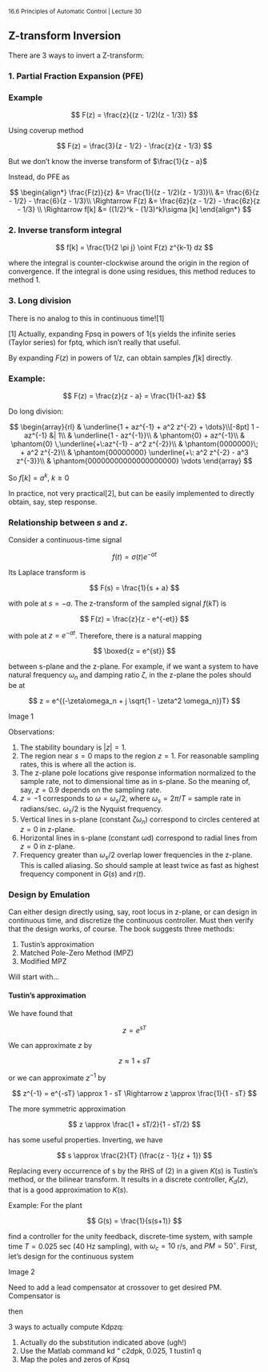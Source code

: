 <sup>16.6 Principles of Automatic Control | Lecture 30</sup>


## Z-transform Inversion

There are 3 ways to invert a Z-transform:
### 1. Partial Fraction Expansion (PFE)

### Example

$$
F(z) = \frac{z}{(z - 1/2)(z - 1/3)}
$$

Using coverup method

$$
F(z) = \frac{3}{z - 1/2} - \frac{z}{z - 1/3}
$$

But we don’t know the inverse transform of $\frac{1}{z - a}$

Instead, do PFE as

$$
\begin{align*}
\frac{F(z)}{z} &= \frac{1}{(z - 1/2)(z - 1/3)}\\
&= \frac{6}{z - 1/2} - \frac{6}{z - 1/3}\\
\Rightarrow F(z) &= \frac{6z}{z - 1/2} - \frac{6z}{z - 1/3} \\
\Rightarrow f[k] &= ((1/2)^k - (1/3)^k)\sigma [k]
\end{align*}
$$

### 2. Inverse transform integral

$$
f[k] = \frac{1}{2 \pi j} \oint F(z) z^{k-1} dz
$$

where the integral is counter-clockwise around the origin in the region of convergence. If the
integral is done using residues, this method reduces to method 1.

### 3. Long division

There is no analog to this in continuous time![1]

[1] Actually, expanding Fpsq in powers of 1{s yields the infinite series (Taylor series) for fptq, which isn’t really that useful.

By expanding $F(z)$ in powers of $1/z$, can obtain samples $f[k]$ directly.

### Example:

$$
F(z) = \frac{z}{z - a} = \frac{1}{1-az}
$$

Do long division:

$$
  \begin{array}{rl}
  & \underline{1 + az^{-1} + a^2 z^{-2} + \dots}\\[-8pt]
    1 - az^{-1} &| 1\\
    & \underline{1 - az^{-1}}\\
    & \phantom{0} + az^{-1}\\
    & \phantom{0} \,\underline{+\:az^{-1} - a^2 z^{-2}}\\
    & \phantom{0000000}\; + a^2 z^{-2}\\
    & \phantom{00000000} \underline{+\: a^2 z^{-2} - a^3 z^{-3}}\\
  &  \phantom{00000000000000000000} \vdots
  \end{array}
$$

So $f[k] = a^k$, $k\geq0$


In practice, not very practical[2], but can be easily implemented to directly obtain, say, step
response.

### Relationship between $s$ and $z$.

Consider a continuous-time signal

$$
f(t) = \sigma (t) e^{-at}
$$

Its Laplace transform is

$$
F(s) = \frac{1}{s + a}
$$

with pole at $s = -a$. The z-transform of the sampled signal $f(kT)$ is

$$
F(z) = \frac{z}{z - e^{-et}}
$$

with pole at $z = e^{-at}$. Therefore, there is a natural mapping

$$
\boxed{z = e^{st}}
$$

between s-plane and the z-plane. For example, if we want a system to have natural frequency $\omega_n$ and damping ratio $ζ$, in the z-plane the poles should be at

$$
z = e^{(-\zeta\omega_n + j \sqrt{1 - \zeta^2 \omega_n})T}
$$

Image 1

Observations:
1. The stability boundary is $|z| = 1$.
2.	 The region near $s = 0$ maps to the region $z = 1$. For reasonable sampling rates, this is
where all the action is.
3.	 The z-plane pole locations give response information normalized to the sample rate, not to dimensional time as in s-plane. So the meaning of, say, $z = 0.9$ depends on the
sampling rate.
4.	 $z = -1$ corresponds to $\omega =\omega_s /2$, where $\omega_s = 2 \pi/T$ = sample rate in radians/sec. $\omega_s/2$ is the Nyquist frequency.
5. Vertical lines in s-plane (constant $\zeta \omega_n$) correspond to circles centered at $z = 0$ in z-plane.
6. Horizontal lines in s-plane (constant ωd) correspond to radial lines from $z = 0$ in z-plane.
7.	 Frequency greater than $\omega_s /2$ overlap lower frequencies in the z-plane. This is called aliasing. So should sample at least twice as fast as highest  frequency component in $G(s)$ and $r(t)$.

### Design by Emulation

Can either design directly using, say, root locus in z-plane, or can design in continuous time,
and discretize the continuous controller. Must then verify that the design works, of course.
The book suggests three methods:
1. Tustin’s approximation
2. Matched Pole-Zero Method (MPZ)
3. Modified MPZ

Will start with...

#### Tustin’s approximation

We have found that

$$
z = e^{sT}
$$

We can approximate $z$ by

$$
z \approx 1 + sT
$$

or we can approximate $z^{-1}$ by

$$
z^{-1} = e^{-sT} \approx 1 - sT \Rightarrow z \approx \frac{1}{1 - sT}
$$

The more symmetric approximation

$$
z \approx \frac{1 + sT/2}{1 - sT/2}
$$


has some useful properties. Inverting, we have

$$
s \approx \frac{2}{T} (\frac{z - 1}{z + 1})
$$

 Replacing every occurrence of s by the RHS of (2) in a given $K(s)$ is Tustin’s method, or the bilinear transform. It results in a discrete controller, $K_d(z)$, that is a good approximation to
$K(s)$.

Example: For the plant

$$
G(s) = \frac{1}{s(s+1)}
$$

find a controller for the unity feedback, discrete-time system, with sample time $T = 0.025$
sec (40 Hz sampling), with $\omega_c = 10$ r/s, and $PM = 50^\circ$.
First, let’s design for the continuous system

Image 2

Need to add a lead compensator at crossover to get desired PM. Compensator is

then

3 ways to actually compute Kdpzq:

1. Actually do the substitution indicated above (ugh!)
2. Use the Matlab command
kd “ c2dpk, 0.025, 1
tustin1
q
3. Map the poles and zeros of Kpsq
